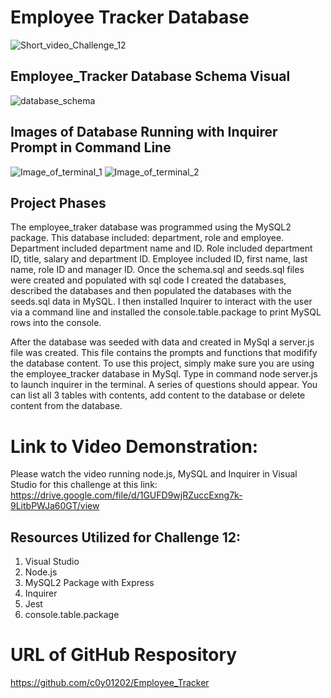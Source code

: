 # Employee Tracker Database
![Short_video_Challenge_12](https://user-images.githubusercontent.com/97765679/166002099-1a5f3071-057c-4b62-8ff2-aaa7a033e44b.gif)

## Employee_Tracker Database Schema Visual
![database_schema](https://user-images.githubusercontent.com/97765679/166000635-b2497df5-ee15-4cdb-b082-110e30204fa3.png)
## Images of Database Running with Inquirer Prompt in Command Line
![Image_of_terminal_1](https://user-images.githubusercontent.com/97765679/166000638-94b2173c-7310-4fa6-887b-497d05be4f6f.png)
![Image_of_terminal_2](https://user-images.githubusercontent.com/97765679/166000639-6f143b93-af82-4d8b-a295-331c501f6ad8.png)

## Project Phases

The employee_traker database was programmed using the MySQL2 package. This database included: department, role and employee. Department included department name and ID. Role included department ID, title, salary and department ID. Employee included ID, first name, last name, role ID and manager ID. Once the schema.sql and seeds.sql files were created and populated with sql code I created the databases, described the databases and then populated the databases with the seeds.sql data in MySQL. I then installed Inquirer to interact with the user via a command line and installed the console.table.package to print MySQL rows into the console.

After the database was seeded with data and created in MySql a server.js file was created. This file contains the prompts and functions that modifify the database content. To use this project, simply make sure you are using the employee_tracker database in MySql. Type in command node server.js to launch inquirer in the terminal. A series of questions should appear. You can list all 3 tables with contents, add content to the database or delete content from the database.

# Link to Video Demonstration:
Please watch the video running node.js, MySQL and Inquirer in Visual Studio for this challenge at this link: https://drive.google.com/file/d/1GUFD9wjRZuccExng7k-9LitbPWJa60GT/view

## Resources Utilized for Challenge 12:

1. Visual Studio
2. Node.js
3. MySQL2 Package with Express
4. Inquirer
5. Jest
6. console.table.package

# URL of GitHub Respository

https://github.com/c0y01202/Employee_Tracker
